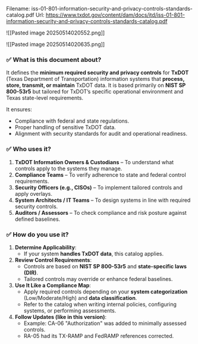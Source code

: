 Filename: iss-01-801-information-security-and-privacy-controls-standards-catalog.pdf
Url: https://www.txdot.gov/content/dam/docs/itd/iss-01-801-information-security-and-privacy-controls-standards-catalog.pdf

![[Pasted image 20250514020552.png]]

![[Pasted image 20250514020635.png]]

### ✅ **What is this document about?**

It defines the **minimum required security and privacy controls** for **TxDOT** (Texas Department of Transportation) information systems that **process, store, transmit, or maintain** TxDOT data. It is based primarily on **NIST SP 800-53r5** but tailored for TxDOT’s specific operational environment and Texas state-level requirements.

It ensures:

- Compliance with federal and state regulations.
- Proper handling of sensitive TxDOT data.
- Alignment with security standards for audit and operational readiness.

### ✅ **Who uses it?**

1. **TxDOT Information Owners & Custodians** – To understand what controls apply to the systems they manage.
2. **Compliance Teams** – To verify adherence to state and federal control requirements.
3. **Security Officers (e.g., CISOs)** – To implement tailored controls and apply overlays.
4. **System Architects / IT Teams** – To design systems in line with required security controls.
5. **Auditors / Assessors** – To check compliance and risk posture against defined baselines.

### ✅ **How do you use it?**

1. **Determine Applicability**:
    - If your system **handles TxDOT data**, this catalog applies.
2. **Review Control Requirements**:
    - Controls are based on **NIST SP 800-53r5** and **state-specific laws (DIR)**.
    - Tailored controls may override or enhance federal baselines.
3. **Use It Like a Compliance Map**:
    - Apply required controls depending on your **system categorization** (Low/Moderate/High) and **data classification**.
    - Refer to the catalog when writing internal policies, configuring systems, or performing assessments.
4. **Follow Updates (like in this version)**:
    - Example: CA-06 "Authorization" was added to minimally assessed controls.
    - RA-05 had its TX-RAMP and FedRAMP references corrected.
